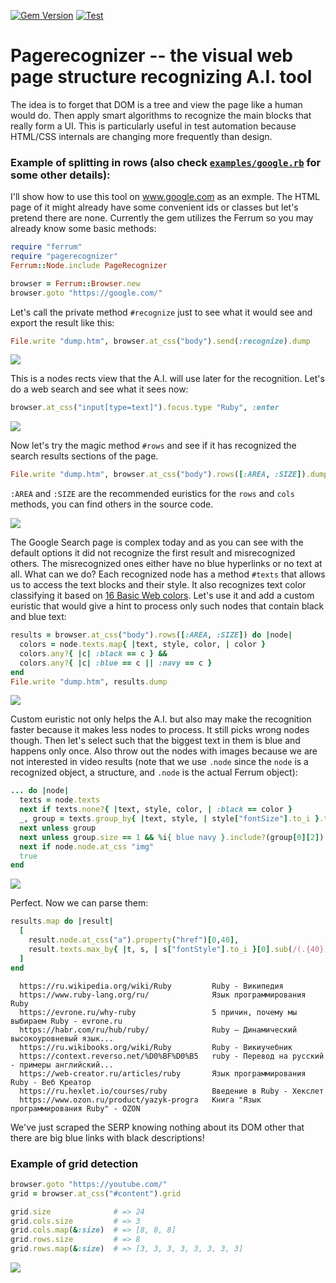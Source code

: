 [![Gem Version](https://badge.fury.io/rb/pagerecognizer.svg)](http://badge.fury.io/rb/pagerecognizer)
[![Test](https://github.com/nakilon/pagerecognizer/workflows/.github/workflows/test.yaml/badge.svg)](https://github.com/Nakilon/pagerecognizer/actions)

# Pagerecognizer -- the visual web page structure recognizing A.I. tool

The idea is to forget that DOM is a tree and view the page like a human would do. Then apply smart algorithms to recognize the main blocks that really form a UI.
This is particularly useful in test automation because HTML/CSS internals are changing more frequently than design.

### Example of splitting in rows (also check [`examples/google.rb`](./examples/google.rb) for some other details):

I'll show how to use this tool on www.google.com as an exmple. The HTML page of it might already have some convenient ids or classes but let's pretend there are none. Currently the gem utilizes the Ferrum so you may already know some basic methods:
```ruby
require "ferrum"
require "pagerecognizer"
Ferrum::Node.include PageRecognizer

browser = Ferrum::Browser.new
browser.goto "https://google.com/"
```
Let's call the private method `#recognize` just to see what it would see and export the result like this:
```ruby
File.write "dump.htm", browser.at_css("body").send(:recognize).dump
```

![](http://gems.nakilon.pro.storage.yandexcloud.net/pagerecognizer/google.png)

This is a nodes rects view that the A.I. will use later for the recognition. Let's do a web search and see what it sees now:
```ruby
browser.at_css("input[type=text]").focus.type "Ruby", :enter
```

![](http://gems.nakilon.pro.storage.yandexcloud.net/pagerecognizer/ruby.png)

Now let's try the magic method `#rows` and see if it has recognized the search results sections of the page.
```ruby
File.write "dump.htm", browser.at_css("body").rows([:AREA, :SIZE]).dump
```
`:AREA` and `:SIZE` are the recommended euristics for the `rows` and `cols` methods, you can find others in the source code.

![](http://gems.nakilon.pro.storage.yandexcloud.net/pagerecognizer/rows.png)

The Google Search page is complex today and as you can see with the default options it did not recognize the first result and misrecognized others. The misrecognized ones either have no blue hyperlinks or no text at all. What can we do? Each recognized node has a method `#texts` that allows us to access the text blocks and their style. It also recognizes text color classifying it based on [16 Basic Web colors](https://en.wikipedia.org/wiki/Web_colors#Basic_colors). Let's use it and add a custom euristic that would give a hint to process only such nodes that contain black and blue text:
```ruby
results = browser.at_css("body").rows([:AREA, :SIZE]) do |node|
  colors = node.texts.map{ |text, style, color, | color }
  colors.any?{ |c| :black == c } &&
  colors.any?{ |c| :blue == c || :navy == c }
end
File.write "dump.htm", results.dump
```

![](http://gems.nakilon.pro.storage.yandexcloud.net/pagerecognizer/blackblue.png)

Custom euristic not only helps the A.I. but also may make the recognition faster because it makes less nodes to process. It still picks wrong nodes though. Then let's select such that the biggest text in them is blue and happens only once. Also throw out the nodes with images because we are not interested in video results (note that we use `.node` since the `node` is a recognized object, a structure, and `.node` is the actual Ferrum object):
```ruby
... do |node|
  texts = node.texts
  next if texts.none?{ |text, style, color, | :black == color }
  _, group = texts.group_by{ |text, style, | style["fontSize"].to_i }.to_a.max_by(&:first)
  next unless group
  next unless group.size == 1 && %i{ blue navy }.include?(group[0][2])
  next if node.node.at_css "img"
  true
end
```

![](http://gems.nakilon.pro.storage.yandexcloud.net/pagerecognizer/perfect.png)

Perfect. Now we can parse them:
```ruby
results.map do |result|
  [
    result.node.at_css("a").property("href")[0,40],
    result.texts.max_by{ |t, s, | s["fontStyle"].to_i }[0].sub(/(.{40}) .+/, "\\1..."),
  ]
end
```
```none                                                                 
  https://ru.wikipedia.org/wiki/Ruby         Ruby - Википедия                                   
  https://www.ruby-lang.org/ru/              Язык программирования Ruby                         
  https://evrone.ru/why-ruby                 5 причин, почему мы выбираем Ruby - evrone.ru      
  https://habr.com/ru/hub/ruby/              Ruby — Динамический высокоуровневый язык...        
  https://ru.wikibooks.org/wiki/Ruby         Ruby - Викиучебник                                 
  https://context.reverso.net/%D0%BF%D0%B5   ruby - Перевод на русский - примеры английский...  
  https://web-creator.ru/articles/ruby       Язык программирования Ruby - Веб Креатор           
  https://ru.hexlet.io/courses/ruby          Введение в Ruby - Хекслет                          
  https://www.ozon.ru/product/yazyk-progra   Книга "Язык программирования Ruby" - OZON        
```
We've just scraped the SERP knowing nothing about its DOM other that there are big blue links with black descriptions!

### Example of grid detection

```ruby
browser.goto "https://youtube.com/"
grid = browser.at_css("#content").grid

grid.size              # => 24
grid.cols.size         # => 3
grid.cols.map(&:size)  # => [8, 8, 8]
grid.rows.size         # => 8
grid.rows.map(&:size)  # => [3, 3, 3, 3, 3, 3, 3, 3]
```
![](http://gems.nakilon.pro.storage.yandexcloud.net/pagerecognizer/youtube.grid.png)


